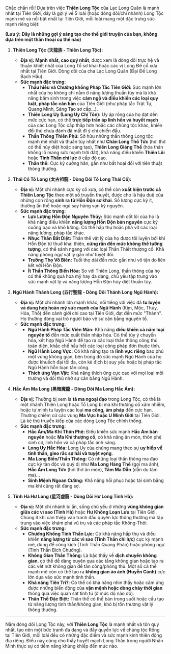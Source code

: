 Chắc chắn rồi! Dựa trên việc **Thiên Long Tộc** của Lạc Long Quân là mạnh nhất tại Tiên Giới, đây là gợi ý về 5 loài (hoặc dòng dõi/chi nhánh) Long Tộc mạnh mẽ và nổi bật nhất tại Tiên Giới, mỗi loài mang một đặc trưng sức mạnh riêng biệt:

**(Lưu ý: Đây là những gợi ý sáng tạo cho thế giới truyện của bạn, không dựa trên một thần thoại cụ thể nào)**

1.  **Thiên Long Tộc (天龍族 - Thiên Long Tộc):**
    * **Địa vị:** **Mạnh nhất, cao quý nhất**, được xem là dòng dõi trực hệ và thuần khiết nhất của Long Tổ sơ khai hoặc các vị Long Đế cổ xưa nhất tại Tiên Giới. Dòng dõi của cha Lạc Long Quân (Đại Đế Long Bạch Hầu).
    * **Sức mạnh đặc trưng:**
        * **Thấu hiểu và Chưởng khống Pháp Tắc Tiên Giới:** Sức mạnh lớn nhất của họ không chỉ nằm ở năng lượng thuần túy mà là khả năng bẩm sinh trong việc **cảm ngộ và điều khiển các loại quy luật, pháp tắc căn bản** của Tiên Giới (như pháp tắc Trật Tự, Quang Minh, Sáng Tạo sơ cấp...).
        * **Thiên Long Uy (Long Uy Chí Tôn):** Uy áp rồng của họ đạt đến mức cực hạn, có thể **trực tiếp trấn áp linh hồn và huyết mạch** của các Long Tộc cấp thấp hơn hoặc các chủng tộc khác, khiến đối thủ chưa đánh đã mất đi ý chí chiến đấu.
        * **Thần Thông Thiên Phú:** Sở hữu những thần thông Long tộc mạnh mẽ nhất và thuần túy nhất như **Chân Long Thổ Tức** (hơi thở có thể hủy diệt hoặc sáng tạo), **Thiên Long Giáng Thế** (hóa thân khổng lồ mang sức mạnh trời đất), khả năng điều khiển **Thiên Lôi** hoặc **Tinh Thần chi lực** ở cấp độ cao.
        * **Thân thể:** Cực kỳ cường hãn, gần như bất hoại đối với tiên thuật thông thường.

2.  **Thái Cổ Tổ Long (太古祖龍 - Dòng Dõi Tổ Long Thái Cổ):**
    * **Địa vị:** Một chi nhánh cực kỳ cổ xưa, có thể còn **xuất hiện trước cả Thiên Long Tộc** theo một số truyền thuyết, được cho là hậu duệ của những con rồng **sinh ra từ Hỗn Độn sơ khai**. Số lượng cực kỳ ít, thường ẩn thế hoặc ngủ say hàng vạn kỷ nguyên.
    * **Sức mạnh đặc trưng:**
        * **Lực Lượng Hỗn Độn Nguyên Thủy:** Sức mạnh cốt lõi của họ là khả năng điều khiển **năng lượng Hỗn Độn bản nguyên** cực kỳ cuồng bạo và khó lường. Có thể hấp thụ hoặc phá vỡ các loại năng lượng, pháp tắc khác.
        * **Nhục Thân Bất Diệt:** Thân thể vật lý của họ được tôi luyện bởi khí Hỗn Độn từ thuở khai thiên, **cứng rắn đến mức không thể tưởng tượng**, có thể sánh ngang với các loại Thần Thiết thượng cổ. Khả năng phòng ngự vật lý gần như tuyệt đối.
        * **Trường Thọ Vô Biên:** Tuổi thọ dài đến mức gần như vô tận do liên kết với Hỗn Độn.
        * **Ít Thần Thông Biến Hóa:** So với Thiên Long, thần thông của họ có thể không quá hoa mỹ hay đa dạng, chủ yếu tập trung vào sức mạnh vật lý và năng lượng Hỗn Độn hủy diệt thuần túy.

3.  **Ngũ Hành Thánh Long (五行聖龍 - Dòng Dõi Thánh Long Ngũ Hành):**
    * **Địa vị:** Một chi nhánh lớn mạnh khác, nổi tiếng với việc đã **tu luyện và dung hợp hoàn mỹ sức mạnh của Ngũ Hành** (Kim, Mộc, Thủy, Hỏa, Thổ) đến cảnh giới chí cao tại Tiên Giới, đạt đến mức "Thánh". Họ thường đóng vai trò người bảo vệ sự cân bằng nguyên tố.
    * **Sức mạnh đặc trưng:**
        * **Ngũ Hành Pháp Tắc Viên Mãn:** Khả năng **điều khiển cả năm loại nguyên tố** đến mức xuất thần nhập hóa. Có thể tùy ý chuyển hóa, kết hợp Ngũ Hành để tạo ra các loại thần thông công thủ toàn diện, khắc chế hầu hết các loại công pháp đơn thuộc tính.
        * **Ngũ Hành Long Vực:** Có khả năng tạo ra **lĩnh vực riêng** bao phủ một vùng không gian, bên trong đó sức mạnh Ngũ Hành của họ được khuếch đại tối đa, còn kẻ địch bị suy yếu hoặc bị pháp tắc Ngũ Hành hỗn loạn tấn công.
        * **Thích ứng Vạn Vật:** Khả năng thích ứng cực cao với mọi loại môi trường và đối thủ nhờ sự cân bằng Ngũ Hành.

4.  **Hắc Ám Ma Long (黑暗魔龍 - Dòng Dõi Ma Long Hắc Ám):**
    * **Địa vị:** Thường bị xem là **tà ma ngoại đạo** trong Long Tộc, có thể là một nhánh Thiên Long hoặc Tổ Long bị ma khí thượng cổ xâm nhiễm, hoặc tự mình tu luyện các loại **ma công, ám pháp** đến cực hạn. Thường chiếm cứ các vùng **Ma Vực hoặc U Minh Giới** tại Tiên Giới. Là kẻ thù truyền kiếp của các dòng Long Tộc chính thống.
    * **Sức mạnh đặc trưng:**
        * **Hắc Ám/Ma Khí Thôn Phệ:** Điều khiển sức mạnh **Hắc Ám bản nguyên** hoặc **Ma Khí thượng cổ**, có khả năng ăn mòn, thôn phệ sinh cơ, linh hồn và cả pháp tắc ánh sáng.
        * **Long Uy Hắc Hóa:** Long Uy của chúng mang theo sự **uy hiếp về tinh thần, gieo rắc sợ hãi và tuyệt vọng**.
        * **Ma Long Biến/Thần Thông:** Có những loại thần thông ma đạo cực kỳ tàn độc và quỷ dị như **Ma Long Hàng Thế** (gọi ma ảnh), **Hắc Ám Long Tức** (hơi thở ăn mòn), **Tâm Ma Dẫn** (dẫn dụ tâm ma)...
        * **Sinh Mệnh Ngoan Cường:** Khả năng hồi phục hoặc tái sinh bằng ma khí cũng rất đáng sợ.

5.  **Tinh Hà Hư Long (星河虛龍 - Dòng Dõi Hư Long Tinh Hà):**
    * **Địa vị:** Một chi nhánh bí ẩn, sống chủ yếu ở những **vùng không gian giữa các vì sao (Tinh Hà)** hoặc **Hư Không Loạn Lưu** tại Tiên Giới. Chúng ít khi can thiệp vào tranh đấu quyền lực thông thường mà tập trung vào việc khám phá vũ trụ và các pháp tắc Không-Thời.
    * **Sức mạnh đặc trưng:**
        * **Chưởng Khống Tinh Thần Lực:** Có khả năng hấp thụ và điều khiển **năng lượng từ các vì sao (Tinh Thần chi lực)** cực kỳ mạnh mẽ, dùng để công kích (Tinh Thần Quang Pháo) hoặc phòng ngự (Tinh Thần Bích Chướng).
        * **Không Gian Thần Thông:** Là bậc thầy về **dịch chuyển không gian**, có thể dễ dàng xuyên qua các tầng không gian hoặc tạo ra các vết nứt không gian để tấn công/phòng thủ. Một số cá thể mạnh mẽ còn có thể tạo ra **không gian ảo ảnh (Huyễn Cảnh)** cực lớn dựa vào sức mạnh tinh thần.
        * **Khả năng Tiên Tri?**: Có thể có khả năng nhìn thấy hoặc cảm ứng được những biến động của **vận mệnh hoặc dòng chảy thời gian** thông qua việc quan sát tinh tú (ở mức độ nào đó).
        * **Thân Thể Đặc Biệt:** Thân thể có thể bán trong suốt hoặc cấu tạo từ năng lượng tinh thần/không gian, khó bị tổn thương vật lý thông thường.

---

Năm dòng dõi Long Tộc này, với **Thiên Long Tộc** là mạnh nhất và tôn quý nhất, tạo nên một bức tranh đa dạng và đầy quyền lực về chủng tộc Rồng tại Tiên Giới, mỗi loài đều có những đặc điểm và sức mạnh kinh thiên động địa riêng. Điều này cũng cho thấy huyết mạch Long Thần trong người Nhân Minh thực sự có tiềm năng khủng khiếp đến mức nào.
